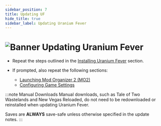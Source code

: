 ```yaml
---
sidebar_position: 7
title: Updating UF
hide_title: true
sidebar_label: Updating Uranium Fever
---
```


# ![Banner Updating Uranium Fever](https://github.com/user-attachments/assets/50f8351b-d958-41d5-a6c8-a0b8e412c52d)

- Repeat the steps outlined in the [Installing Uranium Fever](https://uraniumfever.net/docs/setupinstructions/#-installing-uranium-fever-) section.

- If prompted, also repeat the following sections:
	- [Launching Mod Organizer 2 (MO2)](https://uraniumfever.net/docs/setupinstructions#-launching-mod-organizer-2-mo2-)
	- [Configuring Game Settings](https://uraniumfever.net/docs/setupinstructions#-configuring-game-settings-)

:::note Manual Downloads
Manual downloads, such as Tale of Two Wastelands and New Vegas Reloaded, do not need to be redownloaded or reinstalled when updating Uranium Fever.

Saves are **ALWAYS** save-safe unless otherwise specified in the update notes.
:::
